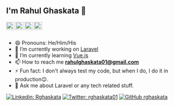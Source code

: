 ## I'm Rahul Ghaskata 👋

<a href="https://www.linkedin.com/in/rghaskata" target="_blank">
  <img align="left" alt="RG's Linkdein" width="22px" src="https://cdn.jsdelivr.net/npm/simple-icons@v3/icons/linkedin.svg" />
</a>
<a href="https://twitter.com/rghaskata01" target="_blank">
  <img align="left" alt="RG's Twitter" width="22px" src="https://cdn.jsdelivr.net/npm/simple-icons@v3/icons/twitter.svg" />
</a>
<a href="https://instagram.com/rahulll.01" target="_blank">
  <img align="left" alt="RG's Insta" width="22px" src="https://cdn.jsdelivr.net/npm/simple-icons@v3/icons/instagram.svg" />
</a>
<a href="https://github.com/rghaskata" target="_blank">
  <img align="left" alt="RG's Github" width="22px" src="https://cdn.jsdelivr.net/npm/simple-icons@v3/icons/github.svg" />
</a>
<br/>
<br/>

- 😄 Pronouns: He/Him/His
- 🔭 I’m currently working on [Laravel](http://laravel.com)
- 🌱 I’m currently learning [Vue.js](https://vuejs.org/)
- 📫 How to reach me **rahulghaskata01@gmail.com**
- ⚡ Fun fact: I don't always test my code, but when I do, I do it in production😉.
- 💬 Ask me about Laravel or any tech related stuff.

[![Linkedin: Rghaskata](https://img.shields.io/badge/rghaskata-blue?style=flat-square&logo=Linkedin&logoColor=white&link=https://www.linkedin.com/in/rghaskata/)](https://www.linkedin.com/in/rghaskata/)
[![Twitter: rghaskata01](https://img.shields.io/twitter/follow/rghaskata01?style=social)](https://twitter.com/rghaskata01)
[![GitHub rghaskata](https://img.shields.io/github/followers/rghaskata?label=follow&style=social)](https://github.com/rghaskata)
